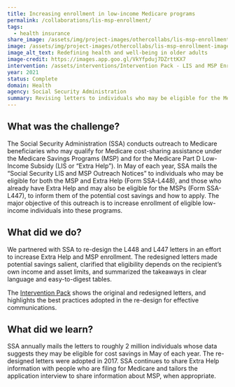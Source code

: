 ```yaml
---
title: Increasing enrollment in low-income Medicare programs
permalink: /collaborations/lis-msp-enrollment/
tags:
  - health insurance 
share_image: /assets/img/project-images/othercollabs/lis-msp-enrollment-image.png
image: /assets/img/project-images/othercollabs/lis-msp-enrollment-image.webp
image_alt_text: Redefining health and well-being in older adults
image-credit: https://images.app.goo.gl/VkYfpduj7DZrttKX7
intervention: /assets/interventions/Intervention Pack - LIS and MSP Enrollment.pdf
year: 2021
status: Complete
domain: Health
agency: Social Security Administration
summary: Revising letters to individuals who may be eligible for the Medicare Part D Low-Income Subsidy and Medicare Savings Program
---
```


## What was the challenge?
The Social Security Administration (SSA) conducts outreach to Medicare beneficiaries who may qualify for Medicare cost-sharing assistance under the Medicare Savings Programs (MSP) and for the Medicare Part D Low-Income Subsidy (LIS or “Extra Help”). In May of each year, SSA mails the “Social Security LIS and MSP Outreach Notices” to individuals who may be eligible for both the MSP and Extra Help (Form SSA-L448), and those who already have Extra Help and may also be eligible for the MSPs (Form SSA-L447), to inform them of the potential cost savings and how to apply. The major objective of this outreach is to increase enrollment of eligible low-income individuals into these programs. 

## What did we do?
We partnered with SSA to re-design the L448 and L447 letters in an effort to increase Extra Help and MSP enrollment. The redesigned letters made potential savings salient, clarified that eligibility depends on the recipient’s own income and asset limits, and summarized the takeaways in clear language and easy-to-digest tables.

The <a href="/assets/interventions/Intervention Pack - LIS and MSP Enrollment.pdf">Intervention Pack</a> shows the original and redesigned letters, and highlights the best practices adopted in the re-design for effective communications.

## What did we learn?
SSA annually mails the letters to roughly 2 million individuals whose data suggests they may be eligible for cost savings in May of each year. The re-designed letters were adopted in 2017. SSA continues to share Extra Help information with people who are filing for Medicare and tailors the application interview to share information about MSP, when appropriate.
